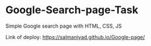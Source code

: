 # Google-Search-page-Task 
Simple Google search page with HTML, CSS, JS

Link of deploy: https://salmaniyad.github.io/Google-page/
